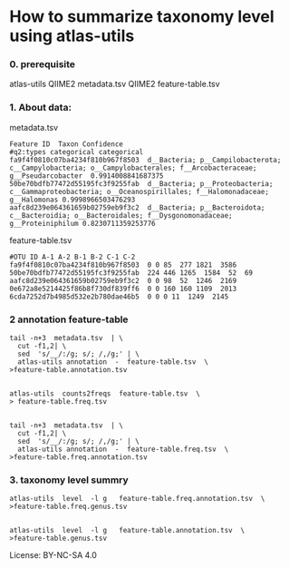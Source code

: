 # How to summarize taxonomy level using atlas-utils

### 0. prerequisite

atlas-utils
QIIME2 metadata.tsv 
QIIME2 feature-table.tsv

### 1. About data:

metadata.tsv

    Feature ID  Taxon Confidence
    #q2:types categorical categorical
    fa9f4f0810c07ba4234f810b967f8503  d__Bacteria; p__Campilobacterota; c__Campylobacteria; o__Campylobacterales; f__Arcobacteraceae; g__Pseudarcobacter  0.9914008841687375
    50be70bdfb77472d55195fc3f9255fab  d__Bacteria; p__Proteobacteria; c__Gammaproteobacteria; o__Oceanospirillales; f__Halomonadaceae; g__Halomonas 0.9998966503476293
    aafc8d239e064361659b02759eb9f3c2  d__Bacteria; p__Bacteroidota; c__Bacteroidia; o__Bacteroidales; f__Dysgonomonadaceae; g__Proteiniphilum 0.8230711359253776


feature-table.tsv

    #OTU ID A-1 A-2 B-1 B-2 C-1 C-2
    fa9f4f0810c07ba4234f810b967f8503  0 0 85  277 1821  3586
    50be70bdfb77472d55195fc3f9255fab  224 446 1265  1584  52  69
    aafc8d239e064361659b02759eb9f3c2  0 0 98  52  1246  2169
    0e672a8e5214425f86b8f730df839ff6  0 0 160 160 1109  2013
    6cda7252d7b4985d532e2b780dae46b5  0 0 0 11  1249  2145

### 2 annotation feature-table

    tail -n+3  metadata.tsv  | \
      cut -f1,2| \
      sed  's/__/:/g; s/; /,/g;' | \
      atlas-utils annotation  -  feature-table.tsv  \
    >feature-table.annotation.tsv


    atlas-utils  counts2freqs  feature-table.tsv  \
    > feature-table.freq.tsv


    tail -n+3  metadata.tsv  | \
      cut -f1,2| \
      sed  's/__/:/g; s/; /,/g;' | \
      atlas-utils annotation  -  feature-table.freq.tsv  \
    >feature-table.freq.annotation.tsv
    
### 3. taxonomy level summry

    atlas-utils  level  -l g   feature-table.freq.annotation.tsv  \
    >feature-table.freq.genus.tsv


    atlas-utils  level  -l g   feature-table.annotation.tsv  \
    >feature-table.genus.tsv


License: BY-NC-SA 4.0
    
